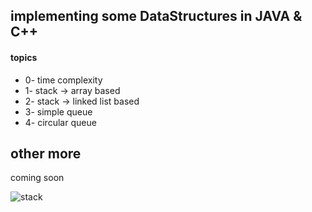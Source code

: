 ## implementing some DataStructures in JAVA & C++
#### topics

- 0- time complexity
- 1- stack -> array based
- 2- stack -> linked list based
- 3- simple queue 
- 4- circular queue 
## other more

coming soon


![stack](https://i.imgur.com/PhF554i.png)
